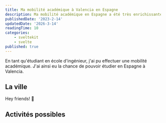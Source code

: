 ```yaml
---
title: Ma mobilité académique à Valencia en Espagne
description: Ma mobilité académique en Espagne a été très enrichissante. Elle m'a permi de voir une autre culture que ce soit dans l'apprentissage durant les cours ou dans les moments du quotidien.
publishedDate: '2023-2-14'
updatedDate: '2026-3-14'
readingTime: 10
categories:
    - sveltekit
    - svelte
published: true
---
```


<script lang="ts">
  import * as m from '$paraglide/messages';
</script>

En tant qu'étudiant en école d'ingénieur, j'ai pu effectuer une mobilité académique. J'ai ainsi eu la chance de pouvoir étudier en Espagne à Valencia.

## La ville

Hey friends! 👋

## Activités possibles
